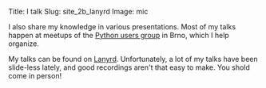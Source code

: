Title: I talk
Slug: site_2b_lanyrd
Image: mic

I also share my knowledge in various presentations.
Most of my talks happen at meetups of the
[Python users group](http://python.cz) in Brno,
which I help organize.

My talks can be found on [Lanyrd](http://lanyrd.com/profile/encukou/).
Unfortunately, a lot of my talks have been slide-less lately,
and good recordings aren't that easy to make.
You shold come in person!
